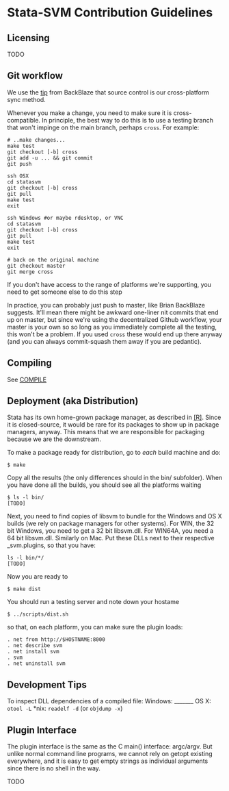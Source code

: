 Stata-SVM Contribution Guidelines
=================================


Licensing
---------

TODO


Git workflow
------------


We use the [tip](https://www.backblaze.com/blog/10-rules-for-how-to-write-cross-platform-code/) from BackBlaze that source control is our cross-platform sync method.

Whenever you make a change, you need to make sure it is cross-compatible.
In principle, the best way to do this is to use a testing branch that won't impinge on the main branch, perhaps `cross`. For example:
```
# ..make changes...
make test
git checkout [-b] cross
git add -u ... && git commit 
git push

ssh OSX
cd statasvm
git checkout [-b] cross
git pull 
make test
exit

ssh Windows #or maybe rdesktop, or VNC
cd statasvm
git checkout [-b] cross
git pull
make test
exit

# back on the original machine
git checkout master
git merge cross
```

If you don't have access to the range of platforms we're supporting, you need to get someone else to do this step

In practice, you can probably just push to master, like Brian BackBlaze suggests. It'll mean there might be awkward one-liner nit commits that end up on master,
but since we're using the decentralized Github workflow, your master is your own so so long as you immediately complete all the testing, this won't be a problem.
If you used `cross` these would end up there anyway (and you can always commit-squash them away if you are pedantic).

Compiling
---------

See [COMPILE](COMPILE.md)


Deployment (aka Distribution)
----------------------------

Stata has its own home-grown package manager, as described in [[R]](http://www.stata.com/manuals14/rnet.pdf).
Since it is closed-source, it would be rare for its packages to show up in package managers, anyway.
This means that we are responsible for packaging because we are the downstream.

To make a package ready for distribution, go to *each* build machine and do:
```
$ make
```

Copy all the results (the only differences should in the bin/ subfolder). When you have done all the builds,
you should see all the platforms waiting
```
$ ls -l bin/
[TODO]
```

Next, you need to find copies of libsvm to bundle for the Windows and OS X builds (we rely on package managers for other systems).
For WIN, the 32 bit Windows, you need to get a 32 bit libsvm.dll. For WIN64A, you need a 64 bit libsvm.dll.
Similarly on Mac.
Put these DLLs next to their respective _svm.plugins, so that you have:
```
ls -l bin/*/
[TODO]
```

Now you are ready to
```
$ make dist
```

You should run a testing server and note down your hostame
```
$ ../scripts/dist.sh
```
so that, on each platform, you can make sure the plugin loads:
```
. net from http://$HOSTNAME:8000
. net describe svm
. net install svm
. svm
. net uninstall svm
```

Development Tips
----------------

To inspect DLL dependencies of a compiled file:
Windows: _______
OS X: `otool -L`
*nix: `readelf -d` (or `objdump -x`)




Plugin Interface
----------------

The plugin interface is the same as the C main() interface: argc/argv.
But unlike normal command line programs, we cannot rely on getopt existing everywhere,
and it is easy to get empty strings as individual arguments since there is no shell in the way.

TODO
